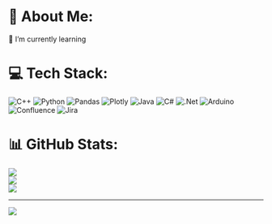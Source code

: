 # 💫 About Me:
🌱 I’m currently learning<br>


# 💻 Tech Stack:
![C++](https://img.shields.io/badge/c++-%2300599C.svg?style=flat&logo=c%2B%2B&logoColor=white) ![Python](https://img.shields.io/badge/python-3670A0?style=flat&logo=python&logoColor=ffdd54) ![Pandas](https://img.shields.io/badge/pandas-%23150458.svg?style=flat&logo=pandas&logoColor=white) ![Plotly](https://img.shields.io/badge/Plotly-%233F4F75.svg?style=flat&logo=plotly&logoColor=white) ![Java](https://img.shields.io/badge/java-%23ED8B00.svg?style=flat&logo=java&logoColor=white) ![C#](https://img.shields.io/badge/c%23-%23239120.svg?style=flat&logo=c-sharp&logoColor=white) ![.Net](https://img.shields.io/badge/.NET-5C2D91?style=flat&logo=.net&logoColor=white) ![Arduino](https://img.shields.io/badge/-Arduino-00979D?style=flat&logo=Arduino&logoColor=white) ![Confluence](https://img.shields.io/badge/confluence-%23172BF4.svg?style=flat&logo=confluence&logoColor=white) ![Jira](https://img.shields.io/badge/jira-%230A0FFF.svg?style=flat&logo=jira&logoColor=white)
# 📊 GitHub Stats:
![](https://github-readme-stats.vercel.app/api?username=NikolayVolzhanskiy&theme=nord&hide_border=false&include_all_commits=false&count_private=false)<br/>
![](https://github-readme-streak-stats.herokuapp.com/?user=NikolayVolzhanskiy&theme=nord&hide_border=false)<br/>
![](https://github-readme-stats.vercel.app/api/top-langs/?username=NikolayVolzhanskiy&theme=nord&hide_border=false&include_all_commits=false&count_private=false&layout=compact)

---
[![](https://visitcount.itsvg.in/api?id=NikolayVolzhanskiy&icon=5&color=1)](https://visitcount.itsvg.in)

<!-- Proudly created with GPRM ( https://gprm.itsvg.in ) -->

